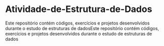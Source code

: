# Atividade-de-Estrutura-de-Dados
 Este repositório contém códigos, exercícios e projetos desenvolvidos durante o estudo de estruturas de dadosEste repositório contém códigos, exercícios e projetos desenvolvidos durante o estudo de estruturas de dados
